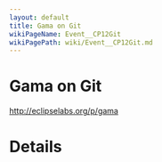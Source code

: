 ```yaml
---
layout: default
title: Gama on Git
wikiPageName: Event__CP12Git
wikiPagePath: wiki/Event__CP12Git.md
---
```

# Gama on Git

http://eclipselabs.org/p/gama

# Details
